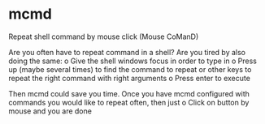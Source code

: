 # mcmd
Repeat shell command by mouse click (Mouse CoManD)

Are you often have to repeat command in a shell?
Are you tired by also doing the same:
  o Give the shell windows focus in order to type in
  o Press up (maybe several times) to find the command to repeat or other keys to repeat the right command with right arguments
  o Press enter to execute
  
Then mcmd could save you time. Once you have mcmd configured with commands you would like to repeat often, then just
  o Click on button by mouse and you are done

